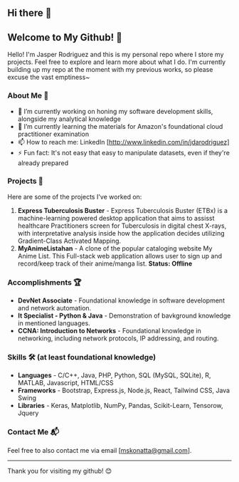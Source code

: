 ## Hi there 👋

<!--
**suROMAJIN/suROMAJIN** is a ✨ _special_ ✨ repository because its `README.md` (this file) appears on your GitHub profile.

Here are some ideas to get you started:

- 🔭 I’m currently working on ...
- 🌱 I’m currently learning ...
- 👯 I’m looking to collaborate on ...
- 🤔 I’m looking for help with ...
- 💬 Ask me about ...
- 📫 How to reach me: ...
- 😄 Pronouns: ...
- ⚡ Fun fact: ...
-->

## Welcome to My Github! 🌟

Hello! I'm Jasper Rodriguez and this is my personal repo where I store my projects. Feel free to explore and learn more about what I do.
I'm currently building up my repo at the moment with my previous works, so please excuse the vast emptiness~

### About Me 👋

- 🔭 I’m currently working on honing my software development skills, alongside my analytical knowledge
- 🌱 I’m currently learning the materials for Amazon's foundational cloud practitioner examination
- 📫 How to reach me: LinkedIn [http://www.linkedin.com/in/jdarodriguez]
- ⚡ Fun fact: It's not easy that easy to manipulate datasets, even if they're already prepared

### Projects 🚀

Here are some of the projects I've worked on:

1. **Express Tuberculosis Buster** - Express Tuberculosis Buster (ETBx) is a machine-learning powered desktop application that aims to assisst healthcare
Practitioners screen for Tuberculosis in digital chest X-rays, with interpretative analysis inside how the application decides utilizing Gradient-Class Activated Mapping.
2. **MyAnimeListahan** - A clone of the popular cataloging website My Anime List. This Full-stack web application allows user to sign up and record/keep track 
of their anime/manga list. **Status: Offline**

### Accomplishments 🏆

- **DevNet Associate** - Foundational knowledge in software development and network automation.
- **It Specialist - Python & Java** - Demonstration of bavkground knowledge in mentioned languages.
- **CCNA: Introduction to Networks** - Foundational knowledge in networking, including network protocols, IP addressing, and routing.

### Skills 🛠️ (at least foundational knowledge)

- **Languages** - C/C++, Java, PHP, Python, SQL (MySQL, SQLite), R, MATLAB, Javascript, HTML/CSS
- **Frameworks** - Bootstrap, Express.js, Node.js, React, Tailwind CSS, Java Swing
- **Libraries** - Keras, Matplotlib, NumPy, Pandas, Scikit-Learn, Tensorow, Jquery

### Contact Me 📬

Feel free to also contact me via email [mskonatta@gmail.com].

---

Thank you for visiting my github! 😊
